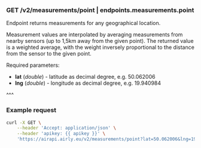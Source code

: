 ### GET /v2/measurements/point | endpoints.measurements.point

Endpoint returns measurements for any geographical location.

Measurement values are interpolated by averaging measurements from nearby sensors (up to 1,5km away from the given point). The returned value is a weighted average, with the weight inversely proportional to the distance from the sensor to the given point.

Required parameters:
- **lat** (_double_) - latitude as decimal degree, e.g. 50.062006
- **lng** (_double_) - longitude as decimal degree, e.g. 19.940984

^^^

### Example request

```bash
curl -X GET \
    --header 'Accept: application/json' \
    --header 'apikey: {{ apikey }}' \
    'https://airapi.airly.eu/v2/measurements/point?lat=50.062006&lng=19.940984'
```
